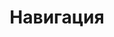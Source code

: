 ---
  title: 'Навигация'
  toggleText: 'Переключатель меню'
  menu: [
    {
      title: 'Главная',
      link: '/'
    },
    {
      title: 'Доклады',
      link: '/presentation'
    },
    {
      title: 'Контакты',
      link: '/contacts'
    }
  ]
---